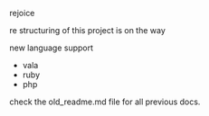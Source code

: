 rejoice 

re structuring of this project is on the way

new language support

- vala
- ruby
- php


check the old_readme.md file for all previous docs.

